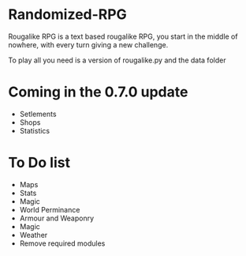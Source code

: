 # Randomized-RPG
Rougalike RPG is a text based rougalike RPG, you start in the middle of nowhere, with every turn giving a new challenge.

To play all you need is a version of rougalike.py and the data folder


# Coming in the 0.7.0 update
- Setlements
- Shops
- Statistics

# To Do list
- Maps
- Stats
- Magic
- World Perminance
- Armour and Weaponry
- Magic
- Weather
- Remove required modules
